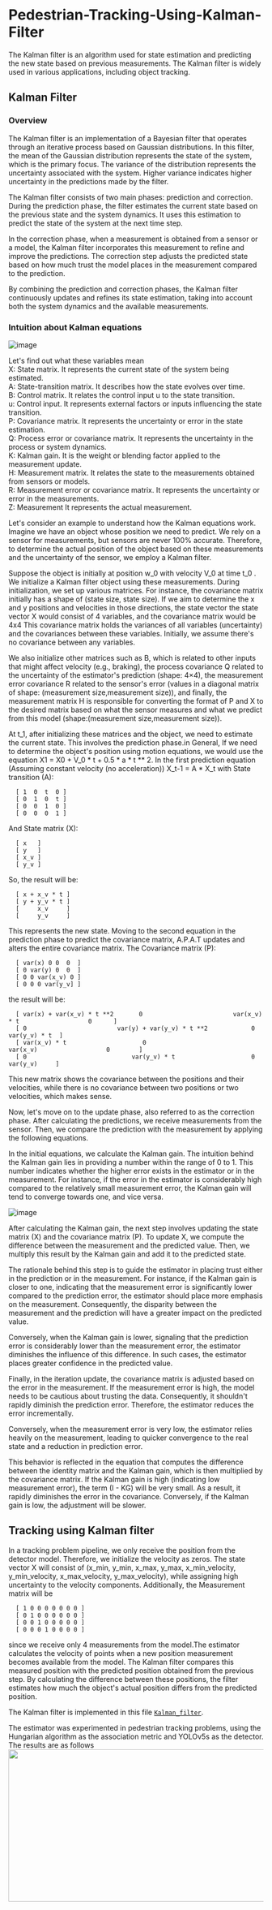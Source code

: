 # Pedestrian-Tracking-Using-Kalman-Filter
The Kalman filter is an algorithm used for state estimation and predicting the new state based on previous measurements. The Kalman filter is widely used in various applications, including object tracking.

## Kalman Filter
### Overview
The Kalman filter is an implementation of a Bayesian filter that operates through an iterative process based on Gaussian distributions. In this filter, the mean of the Gaussian distribution represents the state of the system, which is the primary focus. The variance of the distribution represents the uncertainty associated with the system. Higher variance indicates higher uncertainty in the predictions made by the filter.

The Kalman filter consists of two main phases: prediction and correction. During the prediction phase, the filter estimates the current state based on the previous state and the system dynamics. It uses this estimation to predict the state of the system at the next time step.

In the correction phase, when a measurement is obtained from a sensor or a model, the Kalman filter incorporates this measurement to refine and improve the predictions. The correction step adjusts the predicted state based on how much trust the model places in the measurement compared to the prediction.

By combining the prediction and correction phases, the Kalman filter continuously updates and refines its state estimation, taking into account both the system dynamics and the available measurements.

### Intuition about Kalman equations
![image](https://github.com/TmohamedashrafT/Pedestrian-Tracking-Using-Kalman-Filter/blob/main/kalman%20pipline.png)

Let's find out what these variables mean<br />
X: State matrix. It represents the current state of the system being estimated.<br />
A: State-transition matrix. It describes how the state evolves over time.<br />
B: Control matrix. It relates the control input u to the state transition.<br />
u: Control input. It represents external factors or inputs influencing the state transition.<br />
P: Covariance matrix. It represents the uncertainty or error in the state estimation.<br />
Q: Process error or covariance matrix. It represents the uncertainty in the process or system dynamics.<br />
K: Kalman gain. It is the weight or blending factor applied to the measurement update.<br />
H: Measurement matrix. It relates the state to the measurements obtained from sensors or models.<br />
R: Measurement error or covariance matrix. It represents the uncertainty or error in the measurements.<br />
Z: Measurement It represents the actual measurement.<br />

Let's consider an example to understand how the Kalman equations work. Imagine we have an object whose position we need to predict. We rely on a sensor for measurements, but sensors are never 100% accurate. Therefore, to determine the actual position of the object based on these measurements and the uncertainty of the sensor, we employ a Kalman filter.

Suppose the object is initially at position w_0 with velocity V_0 at time t_0 . We initialize a Kalman filter object using these measurements. During initialization, we set up various matrices. For instance, the covariance matrix initially has a shape of (state size, state size). If we aim to determine the x and y positions and velocities in those directions, the state vector the state vector X would consist of 4 variables, and the covariance matrix would be 4x4 This covariance matrix holds the variances of all variables (uncertainty) and the covariances between these variables. Initially, we assume there's no covariance between any variables.

We also initialize other matrices such as B, which is related to other inputs that might affect velocity (e.g., braking), the process covariance Q related to the uncertainty of the estimator's prediction (shape: 4×4), the measurement error covariance R related to the sensor's error (values in a diagonal matrix of shape: (measurement size,measurement size)), and finally, the measurement matrix  H is responsible for converting the format of P and X to the desired matrix based on what the sensor measures and what we predict from this model (shape:(measurement size,measurement size)).

At t_1, after initializing these matrices and the object, we need to estimate the current state. This involves the prediction phase.in General, If we need to determine the object's position using motion equations, we would use the equation X1 = X0 + V_0 * t + 0.5 * a * t ** 2. In the first prediction equation (Assuming constant velocity (no acceleration)) X_t-1 = A * X_t
with State transition (A):

      [ 1  0  t  0 ]
      [ 0  1  0  t ]
      [ 0  0  1  0 ]
      [ 0  0  0  1 ]
And State matrix (X):

      [ x   ]
      [ y   ] 
      [ x_v ]
      [ y_v ]
 
So, the result will be:

      [ x + x_v * t ]
      [ y + y_v * t ]
      [     x_v     ]
      [     y_v     ]
This represents the new state. Moving to the second equation in the prediction phase to predict the covariance matrix, A.P.A.T updates and alters the entire covariance matrix. 
The Covariance matrix (P):

      [ var(x) 0 0  0  ]
      [ 0 var(y) 0  0  ]
      [ 0 0 var(x_v) 0 ]
      [ 0 0 0 var(y_v] ]
the result will be:

      [ var(x) + var(x_v) * t **2       0                         var(x_v) * t                   0      ]
      [ 0                         var(y) + var(y_v) * t **2            0                  var(y_v) * t  ]
      [ var(x_v) * t                     0                          var(x_v)                   0        ]
      [ 0                             var(y_v) * t                     0                   var(y_v)     ]
This new matrix shows the covariance between the positions and their velocities, while there is no covariance between two positions or two velocities, which makes sense.

Now, let's move on to the update phase, also referred to as the correction phase. After calculating the predictions, we receive measurements from the sensor. Then, we compare the prediction with the measurement by applying the following equations.

In the initial equations, we calculate the Kalman gain. The intuition behind the Kalman gain lies in providing a number within the range of 0 to 1. This number indicates whether the higher error exists in the estimator or in the measurement. For instance, if the error in the estimator is considerably high compared to the relatively small measurement error, the Kalman gain will tend to converge towards one, and vice versa.

![image](https://github.com/TmohamedashrafT/Pedestrian-Tracking-Using-Kalman-Filter/blob/main/Kalman%20gain%20eq.webp)

After calculating the Kalman gain, the next step involves updating the state matrix (X) and the covariance matrix (P). To update X, we compute the difference between the measurement and the predicted value. Then, we multiply this result by the Kalman gain and add it to the predicted state.

The rationale behind this step is to guide the estimator in placing trust either in the prediction or in the measurement. For instance, if the Kalman gain is closer to one, indicating that the measurement error is significantly lower compared to the prediction error, the estimator should place more emphasis on the measurement. Consequently, the disparity between the measurement and the prediction will have a greater impact on the predicted value.

Conversely, when the Kalman gain is lower, signaling that the prediction error is considerably lower than the measurement error, the estimator diminishes the influence of this difference. In such cases, the estimator places greater confidence in the predicted value.


Finally, in the iteration update, the covariance matrix is adjusted based on the error in the measurement. If the measurement error is high, the model needs to be cautious about trusting the data. Consequently, it shouldn't rapidly diminish the prediction error. Therefore, the estimator reduces the error incrementally.

Conversely, when the measurement error is very low, the estimator relies heavily on the measurement, leading to quicker convergence to the real state and a reduction in prediction error.

This behavior is reflected in the equation that computes the difference between the identity matrix and the Kalman gain, which is then multiplied by the covariance matrix. If the Kalman gain is high (indicating low measurement error), the term (I - KG) will be very small. As a result, it rapidly diminishes the error in the covariance. Conversely, if the Kalman gain is low, the adjustment will be slower.

## Tracking using Kalman filter 
In a tracking problem pipeline, we only receive the position from the detector model. Therefore, we initialize the velocity as zeros. The state vector X will consist of (x_min, y_min, x_max, y_max, x_min_velocity, y_min_velocity, x_max_velocity, y_max_velocity), while assigning high uncertainty to the velocity components. Additionally, the Measurement matrix will be

      [ 1 0 0 0 0 0 0 0 ]
      [ 0 1 0 0 0 0 0 0 ]
      [ 0 0 1 0 0 0 0 0 ]
      [ 0 0 0 1 0 0 0 0 ]

since we receive only 4 measurements from the model.The estimator calculates the velocity of points when a new position measurement becomes available from the model. The Kalman filter compares this measured position with the predicted position obtained from the previous step. By calculating the difference between these positions, the filter estimates how much the object's actual position differs from the predicted position.

The Kalman filter is implemented in this file [`Kalman_filter`](https://github.com/TmohamedashrafT/Pedestrian-Tracking-Using-Kalman-Filter/blob/main/Kalman_filter.py).

The estimator was experimented in pedestrian tracking problems, using the Hungarian algorithm as the association metric and YOLOv5s as the detector. The results are as follows
[<img src="https://github.com/TmohamedashrafT/Pedestrian-Tracking-Using-Kalman-Filter/blob/main/kalman%20pipline.png" width="600" height="300"
/>](https://github.com/TmohamedashrafT/Pedestrian-Tracking-Using-Kalman-Filter/blob/main/output.mp4)


















